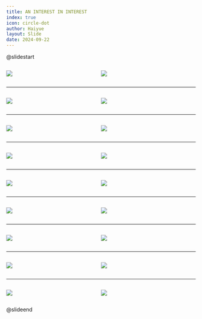 ```yaml
---
title: AN INTEREST IN INTEREST
index: true
icon: circle-dot
author: Haiyue
layout: Slide
date: 2024-09-22
---
```

 
@slidestart

<div style="display:flex">
<div style="flex:1">

![](https://raw.githubusercontent.com/yclord/reading/refs/heads/master/english/Level-T/AN%20INTEREST%20IN%20INTEREST/001.webp)
</div>
<div style="flex:1">

![](https://raw.githubusercontent.com/yclord/reading/refs/heads/master/english/Level-T/AN%20INTEREST%20IN%20INTEREST/002.webp)
</div>
</div>

---

<div style="display:flex">
<div style="flex:1">

![](https://raw.githubusercontent.com/yclord/reading/refs/heads/master/english/Level-T/AN%20INTEREST%20IN%20INTEREST/003.webp)
</div>
<div style="flex:1">

![](https://raw.githubusercontent.com/yclord/reading/refs/heads/master/english/Level-T/AN%20INTEREST%20IN%20INTEREST/004.webp)
</div>
</div>

---

<div style="display:flex">
<div style="flex:1">

![](https://raw.githubusercontent.com/yclord/reading/refs/heads/master/english/Level-T/AN%20INTEREST%20IN%20INTEREST/005.webp)
</div>
<div style="flex:1">

![](https://raw.githubusercontent.com/yclord/reading/refs/heads/master/english/Level-T/AN%20INTEREST%20IN%20INTEREST/006.webp)
</div>
</div>

---

<div style="display:flex">
<div style="flex:1">

![](https://raw.githubusercontent.com/yclord/reading/refs/heads/master/english/Level-T/AN%20INTEREST%20IN%20INTEREST/007.webp)
</div>
<div style="flex:1">

![](https://raw.githubusercontent.com/yclord/reading/refs/heads/master/english/Level-T/AN%20INTEREST%20IN%20INTEREST/008.webp)
</div>
</div>

---

<div style="display:flex">
<div style="flex:1">

![](https://raw.githubusercontent.com/yclord/reading/refs/heads/master/english/Level-T/AN%20INTEREST%20IN%20INTEREST/009.webp)
</div>
<div style="flex:1">

![](https://raw.githubusercontent.com/yclord/reading/refs/heads/master/english/Level-T/AN%20INTEREST%20IN%20INTEREST/010.webp)
</div>
</div>

---

<div style="display:flex">
<div style="flex:1">

![](https://raw.githubusercontent.com/yclord/reading/refs/heads/master/english/Level-T/AN%20INTEREST%20IN%20INTEREST/011.webp)
</div>
<div style="flex:1">

![](https://raw.githubusercontent.com/yclord/reading/refs/heads/master/english/Level-T/AN%20INTEREST%20IN%20INTEREST/012.webp)
</div>
</div>

---

<div style="display:flex">
<div style="flex:1">

![](https://raw.githubusercontent.com/yclord/reading/refs/heads/master/english/Level-T/AN%20INTEREST%20IN%20INTEREST/013.webp)
</div>
<div style="flex:1">

![](https://raw.githubusercontent.com/yclord/reading/refs/heads/master/english/Level-T/AN%20INTEREST%20IN%20INTEREST/014.webp)
</div>
</div>

---

<div style="display:flex">
<div style="flex:1">

![](https://raw.githubusercontent.com/yclord/reading/refs/heads/master/english/Level-T/AN%20INTEREST%20IN%20INTEREST/015.webp)
</div>
<div style="flex:1">

![](https://raw.githubusercontent.com/yclord/reading/refs/heads/master/english/Level-T/AN%20INTEREST%20IN%20INTEREST/016.webp)
</div>
</div>

---

<div style="display:flex">
<div style="flex:1">

![](https://raw.githubusercontent.com/yclord/reading/refs/heads/master/english/Level-T/AN%20INTEREST%20IN%20INTEREST/017.webp)
</div>
<div style="flex:1">

![](https://raw.githubusercontent.com/yclord/reading/refs/heads/master/english/Level-T/AN%20INTEREST%20IN%20INTEREST/018.webp)
</div>
</div>

@slideend